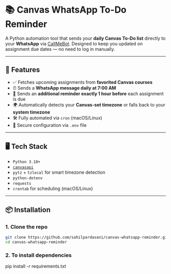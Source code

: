 # 📚 Canvas WhatsApp To-Do Reminder

A Python automation tool that sends your **daily Canvas To-Do list** directly to your **WhatsApp** via [CallMeBot](https://www.callmebot.com/). Designed to keep you updated on assignment due dates — no need to log in manually.

---

## 🚀 Features

- ✅ Fetches upcoming assignments from **favorited Canvas courses**
- ⏰ Sends a **WhatsApp message daily at 7:00 AM**
- 🔔 Sends an **additional reminder exactly 1 hour before** each assignment is due
- 🌍 Automatically detects your **Canvas-set timezone** or falls back to your **system timezone**
- 🛠️ Fully automated via `cron` (macOS/Linux)
- 🔐 Secure configuration via `.env` file

---

## 🖥️ Tech Stack

- `Python 3.10+`
- [`canvasapi`](https://github.com/ucfopen/canvasapi)
- `pytz` + `tzlocal` for smart timezone detection
- `python-dotenv`
- `requests`
- `crontab` for scheduling (macOS/Linux)

---

## 📦 Installation

### 1. Clone the repo
```bash
git clone https://github.com/sahilpardasani/canvas-whatsapp-reminder.git
cd canvas-whatsapp-reminder
```
### 2. To install dependencies
pip install -r requirements.txt
